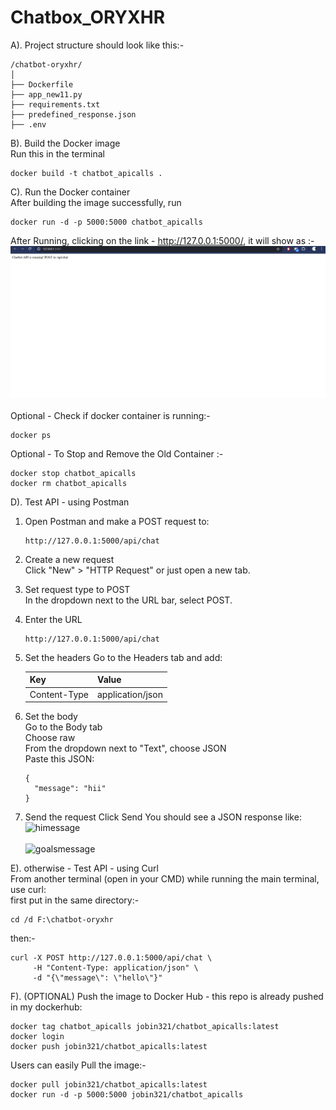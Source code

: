 # Chatbox_ORYXHR
A). Project structure should look like this:-
```
/chatbot-oryxhr/
│
├── Dockerfile
├── app_new11.py
├── requirements.txt
├── predefined_response.json
├── .env

```
B). Build the Docker image<BR>
Run this in the terminal<BR>
```
docker build -t chatbot_apicalls .
```
C). Run the Docker container<BR>
After building the image successfully, run<BR>
```
docker run -d -p 5000:5000 chatbot_apicalls
```
After Running, clicking on the link - http://127.0.0.1:5000/, it will show as :- <br>
![Link](images/1.png)<br><br>
Optional - Check if docker container is running:- <br>
```
docker ps
```
Optional - To Stop and Remove the Old Container :- <br>
```
docker stop chatbot_apicalls
docker rm chatbot_apicalls
```

D). Test API - using Postman <br>
1. Open Postman and make a POST request to:<br>
    ```
    http://127.0.0.1:5000/api/chat
    ```
2. Create a new request<br>
Click "New" > "HTTP Request" or just open a new tab.

3. Set request type to POST<br>
In the dropdown next to the URL bar, select POST.
4. Enter the URL
   ```
   http://127.0.0.1:5000/api/chat
6.  Set the headers
Go to the Headers tab and add:<br>

    | Key | Value |
    | --- | --- |
    | Content-Type | application/json |

7. Set the body<br>
Go to the Body tab<br>
Choose raw<br>
From the dropdown next to "Text", choose JSON<br>
Paste this JSON:<br>
    ```
    {
      "message": "hii"
    }
    ```

9. Send the request
Click Send
You should see a JSON response like: <br>
![himessage](images/2.png)<br><br>
![goalsmessage](images/3.png)<br>

E). otherwise - Test API - using Curl <br>
From another terminal (open in your CMD) while running the main terminal, use curl:<BR>
first put in the same directory:-<br>
```
cd /d F:\chatbot-oryxhr
```
then:-
```
curl -X POST http://127.0.0.1:5000/api/chat \
     -H "Content-Type: application/json" \
     -d "{\"message\": \"hello\"}"
```

F). (OPTIONAL) Push the image to Docker Hub - this repo is already pushed in my dockerhub:
```
docker tag chatbot_apicalls jobin321/chatbot_apicalls:latest
docker login
docker push jobin321/chatbot_apicalls:latest

```
Users can easily Pull the image:-<br>
```
docker pull jobin321/chatbot_apicalls:latest
docker run -d -p 5000:5000 jobin321/chatbot_apicalls
```
